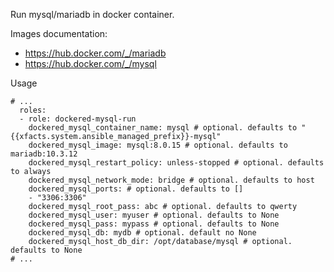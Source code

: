 Run mysql/mariadb in docker container.

Images documentation:
* https://hub.docker.com/_/mariadb
* https://hub.docker.com/_/mysql

Usage
```
# ...
  roles:
  - role: dockered-mysql-run
    dockered_mysql_container_name: mysql # optional. defaults to "{{xfacts.system.ansible_managed_prefix}}-mysql"
    dockered_mysql_image: mysql:8.0.15 # optional. defaults to mariadb:10.3.12
    dockered_mysql_restart_policy: unless-stopped # optional. defaults to always
    dockered_mysql_network_mode: bridge # optional. defaults to host
    dockered_mysql_ports: # optional. defaults to []
    - "3306:3306"
    dockered_mysql_root_pass: abc # optional. defaults to qwerty
    dockered_mysql_user: myuser # optional. defaults to None
    dockered_mysql_pass: mypass # optional. defaults to None
    dockered_mysql_db: mydb # optional. default no None
    dockered_mysql_host_db_dir: /opt/database/mysql # optional. defaults to None
# ...
```
